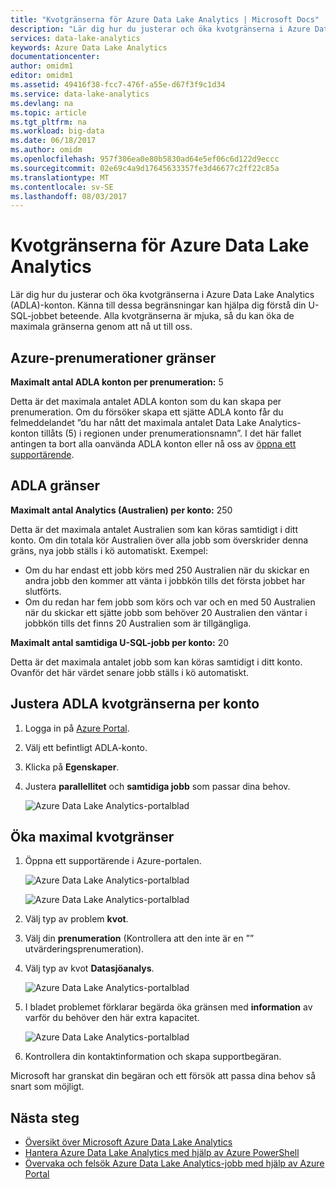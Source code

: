 ```yaml
---
title: "Kvotgränserna för Azure Data Lake Analytics | Microsoft Docs"
description: "Lär dig hur du justerar och öka kvotgränserna i Azure Data Lake Analytics (ADLA)-konton."
services: data-lake-analytics
keywords: Azure Data Lake Analytics
documentationcenter: 
author: omidm1
editor: omidm1
ms.assetid: 49416f38-fcc7-476f-a55e-d67f3f9c1d34
ms.service: data-lake-analytics
ms.devlang: na
ms.topic: article
ms.tgt_pltfrm: na
ms.workload: big-data
ms.date: 06/18/2017
ms.author: omidm
ms.openlocfilehash: 957f306ea0e80b5830ad64e5ef06c6d122d9eccc
ms.sourcegitcommit: 02e69c4a9d17645633357fe3d46677c2ff22c85a
ms.translationtype: MT
ms.contentlocale: sv-SE
ms.lasthandoff: 08/03/2017
---
```

# <a name="azure-data-lake-analytics-quota-limits"></a>Kvotgränserna för Azure Data Lake Analytics

Lär dig hur du justerar och öka kvotgränserna i Azure Data Lake Analytics (ADLA)-konton. Känna till dessa begränsningar kan hjälpa dig förstå din U-SQL-jobbet beteende. Alla kvotgränserna är mjuka, så du kan öka de maximala gränserna genom att nå ut till oss.

## <a name="azure-subscriptions-limits"></a>Azure-prenumerationer gränser

**Maximalt antal ADLA konton per prenumeration:** 5

 Detta är det maximala antalet ADLA konton som du kan skapa per prenumeration. Om du försöker skapa ett sjätte ADLA konto får du felmeddelandet ”du har nått det maximala antalet Data Lake Analytics-konton tillåts (5) i regionen under prenumerationsnamn”. I det här fallet antingen ta bort alla oanvända ADLA konton eller nå oss av [öppna ett supportärende](#increase-maximum-quota-limits).

## <a name="adla-account-limits"></a>ADLA gränser

**Maximalt antal Analytics (Australien) per konto:** 250

Detta är det maximala antalet Australien som kan köras samtidigt i ditt konto. Om din totala kör Australien över alla jobb som överskrider denna gräns, nya jobb ställs i kö automatiskt. Exempel:

* Om du har endast ett jobb körs med 250 Australien när du skickar en andra jobb den kommer att vänta i jobbkön tills det första jobbet har slutförts.
* Om du redan har fem jobb som körs och var och en med 50 Australien när du skickar ett sjätte jobb som behöver 20 Australien den väntar i jobbkön tills det finns 20 Australien som är tillgängliga.

**Maximalt antal samtidiga U-SQL-jobb per konto:** 20

Detta är det maximala antalet jobb som kan köras samtidigt i ditt konto. Ovanför det här värdet senare jobb ställs i kö automatiskt.

## <a name="adjust-adla-quota-limits-per-account"></a>Justera ADLA kvotgränserna per konto

1. Logga in på [Azure Portal](https://portal.azure.com).
2. Välj ett befintligt ADLA-konto.
3. Klicka på **Egenskaper**.
4. Justera **parallellitet** och **samtidiga jobb** som passar dina behov.

    ![Azure Data Lake Analytics-portalblad](./media/data-lake-analytics-quota-limits/data-lake-analytics-quota-properties.png)

## <a name="increase-maximum-quota-limits"></a>Öka maximal kvotgränser

1. Öppna ett supportärende i Azure-portalen.

    ![Azure Data Lake Analytics-portalblad](./media/data-lake-analytics-quota-limits/data-lake-analytics-quota-help-support.png)

    ![Azure Data Lake Analytics-portalblad](./media/data-lake-analytics-quota-limits/data-lake-analytics-quota-support-request.png)
2. Välj typ av problem **kvot**.
3. Välj din **prenumeration** (Kontrollera att den inte är en ”” utvärderingsprenumeration).
4. Välj typ av kvot **Datasjöanalys**.

    ![Azure Data Lake Analytics-portalblad](./media/data-lake-analytics-quota-limits/data-lake-analytics-quota-support-request-basics.png)

5. I bladet problemet förklarar begärda öka gränsen med **information** av varför du behöver den här extra kapacitet.

    ![Azure Data Lake Analytics-portalblad](./media/data-lake-analytics-quota-limits/data-lake-analytics-quota-support-request-details.png)

6. Kontrollera din kontaktinformation och skapa supportbegäran.

Microsoft har granskat din begäran och ett försök att passa dina behov så snart som möjligt.

## <a name="next-steps"></a>Nästa steg

* [Översikt över Microsoft Azure Data Lake Analytics](data-lake-analytics-overview.md)
* [Hantera Azure Data Lake Analytics med hjälp av Azure PowerShell](data-lake-analytics-manage-use-powershell.md)
* [Övervaka och felsök Azure Data Lake Analytics-jobb med hjälp av Azure Portal](data-lake-analytics-monitor-and-troubleshoot-jobs-tutorial.md)
